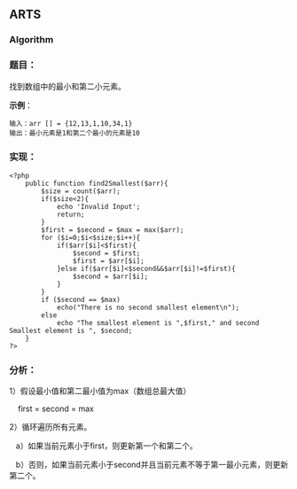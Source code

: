 ## ARTS

### Algorithm

### 题目：
找到数组中的最小和第二小元素。

**示例**：
```
输入：arr [] = {12,13,1,10,34,1}
输出：最小元素是1和第二个最小的元素是10
```
### 实现：
```
<?php
    public function find2Smallest($arr){
        $size = count($arr);
        if($size<2){
            echo 'Invalid Input';
            return;
        }
        $first = $second = $max = max($arr);
        for ($i=0;$i<$size;$i++){
            if($arr[$i]<$first){
                $second = $first;
                $first = $arr[$i];
            }else if($arr[$i]<$second&&$arr[$i]!=$first){
                $second = $arr[$i];
            }
        }
        if ($second == $max)
            echo("There is no second smallest element\n");
        else
            echo "The smallest element is ",$first," and second Smallest element is ", $second;
    }
​?>
```
### 分析：
1）假设最小值和第二最小值为max（数组总最大值）

      first = second = max 

2）循环遍历所有元素。

   a）如果当前元素小于first，则更新第一个和第二个。

   b）否则，如果当前元素小于second并且当前元素不等于第一最小元素，则更新第二个。


